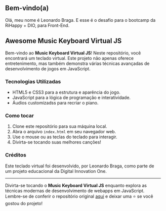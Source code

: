 ## Bem-vindo(a)
Olá, meu nome é Leonardo Braga. E esse é o desafio para o bootcamp da RiHappy + DIO, para Front-End.

## Awesome Music Keyboard Virtual JS


Bem-vindo ao **Music Keyboard Virtual JS**! Neste repositório, você encontrará um teclado virtual. Este projeto não apenas oferece entretenimento, mas também demonstra várias técnicas avançadas de desenvolvimento de jogos em JavaScript.

### Tecnologias Utilizadas

- HTML5 e CSS3 para a estrutura e aparência do jogo.
- JavaScript para a lógica de programação e interatividade.
- Áudios customizadss para recriar o piano.


### Como tocar

1. Clone este repositório para sua máquina local.
2. Abra o arquivo `index.html` em seu navegador web.
3. Use o mouse ou as teclas do teclado para interagir.
4. Divirta-se tocando suas melhores canções!


### Créditos

Este teclado virtual foi desenvolvido, por Leonardo Braga, como parte de um projeto educacional da Digital Innovation One.

---

Divirta-se tocando o **Music Keyboard Virtual JS** enquanto explora as técnicas modernas de desenvolvimento de webapps em JavaScript. Lembre-se de conferir o repositório original [aqui](https://github.com/Vegildo/music-keyboard-virtual-js) e deixar uma ⭐️ se você gostou do projeto!


